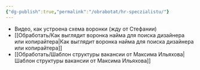 ```yaml
---
{"dg-publish":true,"permalink":"/obrabotat/hr-speczialistu/"}
---
```


- Видео, как устроена схема воронки (жду от Стефании)
- [[Обработать/Как выглядит воронка найма для поиска дизайнера или копирайтера\|Как выглядит воронка найма для поиска дизайнера или копирайтера]]
- [[Обработать/Шаблон структуры вакансии от Максима Ильяхова\|Шаблон структуры вакансии от Максима Ильяхова]]